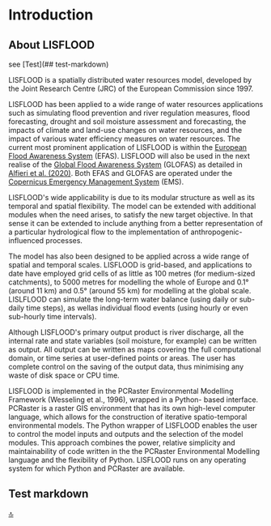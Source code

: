 # Introduction

## About LISFLOOD

see [Test](## test-markdown)

LISFLOOD is a spatially distributed water resources model, developed by the Joint Research Centre (JRC) of the European Commission since 1997. 

LISFLOOD has been applied to a wide range of water resources applications such as simulating flood prevention and river regulation measures, 
flood forecasting, drought and soil moisture assessment and forecasting, the impacts of climate and land-use changes on water resources, 
and the impact of various water efficiency measures on water resources.
The current most prominent application of LISFLOOD is within the [European Flood Awareness System](https://www.efas.eu/) (EFAS).
LISFLOOD will also be used in the next realise of the [Global Flood Awareness System](https://www.globalfloods.eu/general-information/about-glofas/) (GLOFAS) as detailed in [Alfieri et al. (2020)](https://www.sciencedirect.com/science/article/pii/S2589915519300331). Both EFAS and GLOFAS are operated under the [Copernicus Emergency Management System](http://emergency.copernicus.eu/) (EMS).

LISFLOOD's wide applicability is due to its modular structure as well as its temporal and spatial flexibility. 
The model can be extended with additional modules when the need arises, to satisfy the new target objective. 
In that sense it can be extended to include anything from a better representation of a particular hydrological flow to the implementation of anthropogenic-influenced processes. 

The model has also been designed to be applied across a wide range of spatial and temporal scales. LISFLOOD is grid-based, 
and applications to date have employed grid cells of as little as 100 metres (for medium-sized catchments), 
to 5000 metres for modelling the whole of Europe and 0.1° (around 11 km) and 0.5° (around 55 km) for modelling at the global scale. 
LISLFLOOD can simulate the long-term water balance (using daily or sub-daily time steps), as wellas individual flood events (using hourly or even sub-hourly time intervals). 

Although LISFLOOD's primary output product is river discharge, all the internal rate and state variables (soil moisture, for example) can be written as output. 
All output can be written as maps covering the full computational domain, or time series at user-defined points or areas. 
The user has complete control on the saving of the output data, thus minimising any waste of disk space or CPU time.

LISFLOOD is implemented in the PCRaster Environmental Modelling Framework (Wesseling et al., 1996), wrapped in a Python- based interface. 
PCRaster is a raster GIS environment that has its own high-level computer language, which allows for the construction of iterative spatio-temporal environmental models. 
The Python wrapper of LISFLOOD enables the user to control the model inputs and outputs and the selection of the model modules. 
This approach combines the power, relative simplicity and maintainability of code written in the the PCRaster Environmental Modelling language and the flexibility of Python. 
LISFLOOD runs on any operating system for which Python and PCRaster are available.

## Test markdown

[🔝](#top)
